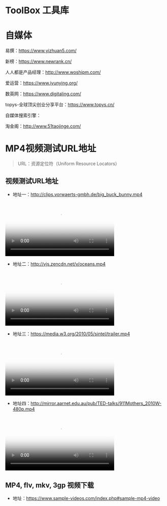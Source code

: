 # ToolBox 工具库

# 自媒体

易撰：https://www.yizhuan5.com/

新榜：https://www.newrank.cn/

人人都是产品经理：http://www.woshipm.com/

爱运营：https://www.iyunying.org/

数英网：https://www.digitaling.com/

topys-全球顶尖创业分享平台：https://www.topys.cn/



自媒体搜索引擎：

淘金阁：http://www.51taojinge.com/



# MP4视频测试URL地址

> URL：资源定位符（Uniform Resource Locators）

## 视频测试URL地址

* 地址一：http://clips.vorwaerts-gmbh.de/big_buck_bunny.mp4

<video poster="https://wugenqiang.github.io/CS-Notes/images/20190301125102646.png" src="http://clips.vorwaerts-gmbh.de/big_buck_bunny.mp4" controls width="68%"></video>

* 地址二：http://vjs.zencdn.net/v/oceans.mp4

<video poster="https://wugenqiang.github.io/CS-Notes/images/20190301125255914.png" src="http://vjs.zencdn.net/v/oceans.mp4" controls width="68%"></video>

* 地址三：https://media.w3.org/2010/05/sintel/trailer.mp4

<video poster="https://wugenqiang.github.io/CS-Notes/images/20190301125528758.png" src="https://media.w3.org/2010/05/sintel/trailer.mp4" controls width="68%"></video>

* 地址四：http://mirror.aarnet.edu.au/pub/TED-talks/911Mothers_2010W-480p.mp4

<video poster="https://wugenqiang.github.io/CS-Notes/images/20190301125640791.png" src="http://mirror.aarnet.edu.au/pub/TED-talks/911Mothers_2010W-480p.mp4" controls width="68%"></video>

## MP4, flv, mkv, 3gp 视频下载

* 地址：https://www.sample-videos.com/index.php#sample-mp4-video